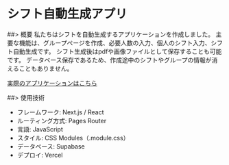 # シフト自動生成アプリ

##> 概要
私たちはシフトを自動生成するアプリケーションを作成しました。
主要な機能は、グループページを作成、必要人数の入力、個人のシフト入力、シフト自動生成です。
シフト生成後はpdfや画像ファイルとして保存することも可能です。
データベース保存であるため、作成途中のシフトやグループの情報が消えることもありません。

[実際のアプリケーションはこちら](https://shityj-app0507-lylpdj5b0-nextpandas-projects.vercel.app)


##> 使用技術
- フレームワーク: Next.js / React
- ルーティング方式: Pages Router
- 言語: JavaScript
- スタイル: CSS Modules（.module.css）
- データベース: Supabase
- デプロイ: Vercel


